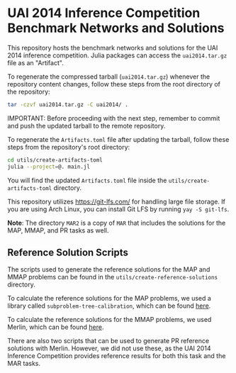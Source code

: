 # UAI 2014 Inference Competition Benchmark Networks and Solutions

This repository hosts the benchmark networks and solutions for the UAI 2014
inference competition. Julia packages can access the `uai2014.tar.gz` file as an
"Artifact".

To regenerate the compressed tarball (`uai2014.tar.gz`) whenever the repository
content changes, follow these steps from the root directory of the repository:

```bash
tar -czvf uai2014.tar.gz -C uai2014/ .
```

IMPORTANT: Before proceeding with the next step, remember to commit and push the
updated tarball to the remote repository.

To regenerate the `Artifacts.toml` file after updating the tarball, follow these
steps from the repository's root directory:

```bash
cd utils/create-artifacts-toml
julia --project=@. main.jl
```

You will find the updated `Artifacts.toml` file inside the
`utils/create-artifacts-toml` directory.

This repository utilizes <https://git-lfs.com/> for handling large file storage.
If you are using Arch Linux, you can install Git LFS by running `yay -S git-lfs`.

**Note**: The directory `MAR2` is a copy of `MAR` that includes the solutions
for the MAP, MMAP, and PR tasks as well.

## Reference Solution Scripts

The scripts used to generate the reference solutions for the MAP and MMAP
problems can be found in the `utils/create-reference-solutions` directory.

To calculate the reference solutions for the MAP problems, we used a library
called `subproblem-tree-calibration`, which can be found
[here](https://ai.stanford.edu/~huayanw/).

To calculate the reference solutions for the MMAP problems, we used Merlin,
which can be found [here](https://ai.stanford.edu/~huayanw/).

There are also two scripts that can be used to generate PR reference solutions
with Merlin. However, we did not use these, as the UAI 2014 Inference
Competition provides reference results for both this task and the MAR tasks.
